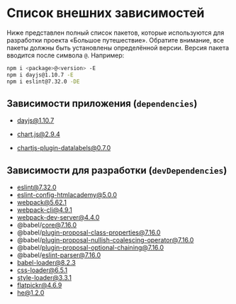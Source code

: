 # Список внешних зависимостей

Ниже представлен полный список пакетов, которые используются для разработки проекта «Большое путешествие». Обратите внимание, все пакеты должны быть установлены определённой версии. Версия пакета вводится после символа `@`. Например:

```bash
npm i <package>@<version> -E
npm i dayjs@1.10.7 -E
npm i eslint@7.32.0 -DE
```

## Зависимости приложения (`dependencies`)

- dayjs@1.10.7

- chart.js@2.9.4
- chartjs-plugin-datalabels@0.7.0

## Зависимости для разработки (`devDependencies`)

- eslint@7.32.0
- eslint-config-htmlacademy@5.0.0
- webpack@5.62.1
- webpack-cli@4.9.1
- webpack-dev-server@4.4.0
- @babel/core@7.16.0
- @babel/plugin-proposal-class-properties@7.16.0
- @babel/plugin-proposal-nullish-coalescing-operator@7.16.0
- @babel/plugin-proposal-optional-chaining@7.16.0
- @babel/eslint-parser@7.16.0
- babel-loader@8.2.3
- css-loader@6.5.1
- style-loader@3.3.1
- flatpickr@4.6.9
- he@1.2.0
